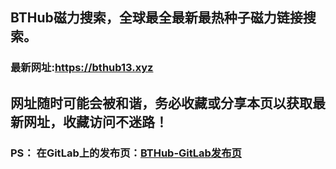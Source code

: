 ## **BTHub磁力搜索，全球最全最新最热种子磁力链接搜索。**
### 最新网址:<a href="https://bthub13.xyz" target="_blank">https://bthub13.xyz</a>
## 网址随时可能会被和谐，务必收藏或分享本页以获取最新网址，收藏访问不迷路！

### PS： 在GitLab上的发布页：[**BTHub-GitLab发布页**](https://gitlab.com/fwonggh/Bthub/-/blob/master/README.md)
     


